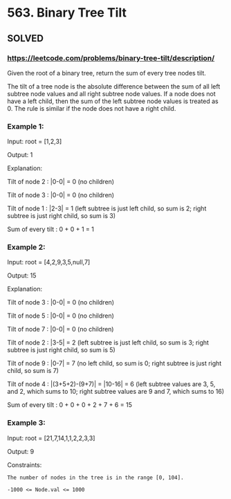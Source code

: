# 563. Binary Tree Tilt

## SOLVED
### https://leetcode.com/problems/binary-tree-tilt/description/
Given the root of a binary tree, return the sum of every tree nodes tilt.



The tilt of a tree node is the absolute difference between the sum of all left subtree node values and all right subtree node values. If a node does not have a left child, then the sum of the left subtree node values is treated as 0. The rule is similar if the node does not have a right child.





### Example 1:





Input: root = [1,2,3]


Output: 1



Explanation: 

Tilt of node 2 : |0-0| = 0 (no children)

Tilt of node 3 : |0-0| = 0 (no children)

Tilt of node 1 : |2-3| = 1 (left subtree is just left child, so sum is 2; right subtree is just right child, so sum is 3)

Sum of every tilt : 0 + 0 + 1 = 1





### Example 2:





Input: root = [4,2,9,3,5,null,7]


Output: 15



Explanation: 

Tilt of node 3 : |0-0| = 0 (no children)

Tilt of node 5 : |0-0| = 0 (no children)

Tilt of node 7 : |0-0| = 0 (no children)

Tilt of node 2 : |3-5| = 2 (left subtree is just left child, so sum is 3; right subtree is just right child, so sum is 5)

Tilt of node 9 : |0-7| = 7 (no left child, so sum is 0; right subtree is just right child, so sum is 7)

Tilt of node 4 : |(3+5+2)-(9+7)| = |10-16| = 6 (left subtree values are 3, 5, and 2, which sums to 10; right subtree values are 9 and 7, which sums to 16)

Sum of every tilt : 0 + 0 + 0 + 2 + 7 + 6 = 15





### Example 3:





Input: root = [21,7,14,1,1,2,2,3,3]


Output: 9







Constraints:





	The number of nodes in the tree is in the range [0, 104].

	-1000 <= Node.val <= 1000



